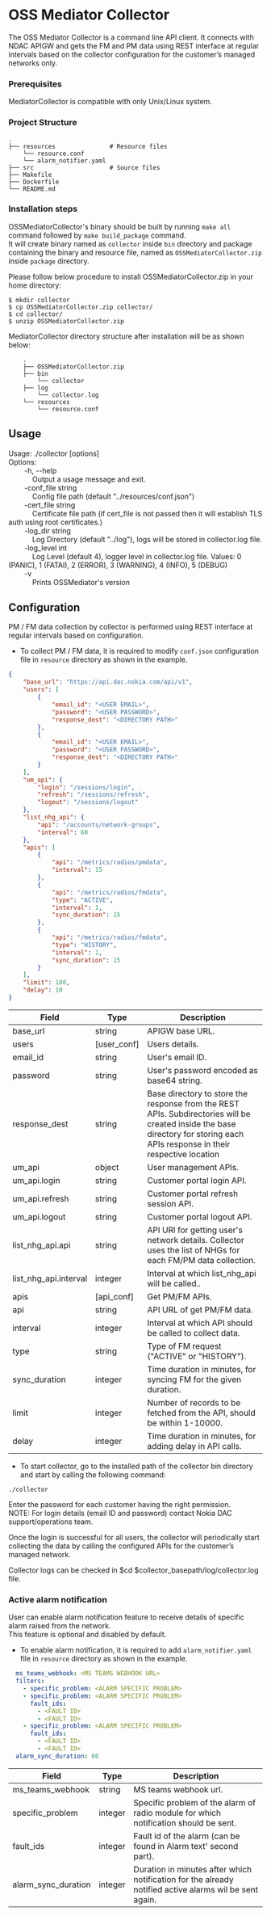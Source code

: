 # OSS Mediator Collector

The OSS Mediator Collector is a command line API client. It connects with NDAC APIGW and gets the FM and PM data using REST interface at regular intervals based on the collector configuration for the customer’s managed networks only.

### Prerequisites

MediatorCollector is compatible with only Unix/Linux system.

### Project Structure

    .  
    ├── resources               # Resource files  
        └── resource.conf  
        └── alarm_notifier.yaml  
    ├── src                     # Source files  
    ├── Makefile  
    ├── Dockerfile  
    └── README.md  

### Installation steps

OSSMediatorCollector's binary should be built by running `make all` command followed by `make build_package` command.  
It will create binary named as `collector` inside `bin` directory and package containing the binary and resource file, named as `OSSMediatorCollector.zip` inside `package` directory.  
  
Please follow below procedure to install OSSMediatorCollector.zip in your home directory:

````
$ mkdir collector
$ cp OSSMediatorCollector.zip collector/
$ cd collector/
$ unzip OSSMediatorCollector.zip
````

MediatorCollector directory structure after installation will be as shown below:

````
    .
    ├── OSSMediatorCollector.zip
    ├── bin
        └── collector
    ├── log
        └── collector.log
    └── resources
        └── resource.conf
````

## Usage

Usage: ./collector [options]  
Options:  
&nbsp;&nbsp;&nbsp;&nbsp;&nbsp;&nbsp;&nbsp;&nbsp;-h, --help  
&nbsp;&nbsp;&nbsp;&nbsp;&nbsp;&nbsp;&nbsp;&nbsp;&nbsp;&nbsp;&nbsp;&nbsp;Output a usage message and exit.  
&nbsp;&nbsp;&nbsp;&nbsp;&nbsp;&nbsp;&nbsp;&nbsp;-conf_file string  
&nbsp;&nbsp;&nbsp;&nbsp;&nbsp;&nbsp;&nbsp;&nbsp;&nbsp;&nbsp;&nbsp;&nbsp;Config file path (default "../resources/conf.json")  
&nbsp;&nbsp;&nbsp;&nbsp;&nbsp;&nbsp;&nbsp;&nbsp;-cert_file string  
&nbsp;&nbsp;&nbsp;&nbsp;&nbsp;&nbsp;&nbsp;&nbsp;&nbsp;&nbsp;&nbsp;&nbsp;Certificate file path (if cert_file is not passed then it will establish TLS auth using root certificates.)  
&nbsp;&nbsp;&nbsp;&nbsp;&nbsp;&nbsp;&nbsp;&nbsp;-log_dir string  
&nbsp;&nbsp;&nbsp;&nbsp;&nbsp;&nbsp;&nbsp;&nbsp;&nbsp;&nbsp;&nbsp;&nbsp;Log Directory (default "../log"), logs will be stored in collector.log file.  
&nbsp;&nbsp;&nbsp;&nbsp;&nbsp;&nbsp;&nbsp;&nbsp;-log_level int  
&nbsp;&nbsp;&nbsp;&nbsp;&nbsp;&nbsp;&nbsp;&nbsp;&nbsp;&nbsp;&nbsp;&nbsp;Log Level (default 4), logger level in collector.log file. Values: 0 (PANIC), 1 (FATAl), 2 (ERROR), 3 (WARNING), 4 (INFO), 5 (DEBUG)  
&nbsp;&nbsp;&nbsp;&nbsp;&nbsp;&nbsp;&nbsp;&nbsp;-v  
&nbsp;&nbsp;&nbsp;&nbsp;&nbsp;&nbsp;&nbsp;&nbsp;&nbsp;&nbsp;&nbsp;&nbsp;Prints OSSMediator's version  

## Configuration

PM / FM data collection by collector is performed using REST interface at regular intervals based on configuration.  

* To collect PM / FM data, it is required to modify `conf.json` configuration file in `resource` directory as shown in the example.

````json
{
    "base_url": "https://api.dac.nokia.com/api/v1",
    "users": [
        {
            "email_id": "<USER EMAIL>",
            "password": "<USER PASSWORD>",
            "response_dest": "<DIRECTORY PATH>"
        },
        {
            "email_id": "<USER EMAIL>",
            "password": "<USER PASSWORD>",
            "response_dest": "<DIRECTORY PATH>"
        }
    ],
    "um_api": {
        "login": "/sessions/login",
        "refresh": "/sessions/refresh",
        "logout": "/sessions/logout"
    },
    "list_nhg_api": {
        "api": "/accounts/network-groups",
        "interval": 60
    },
    "apis": [
        {
            "api": "/metrics/radios/pmdata",
            "interval": 15
        },
        {
            "api": "/metrics/radios/fmdata",
            "type": "ACTIVE",
            "interval": 1,
            "sync_duration": 15
        },
        {
            "api": "/metrics/radios/fmdata",
            "type": "HISTORY",
            "interval": 1,
            "sync_duration": 15
        }
    ],
    "limit": 100,
    "delay": 10
}
````

| Field                 | Type        | Description                                                                                                                                                                   |
|-----------------------|-------------|-------------------------------------------------------------------------------------------------------------------------------------------------------------------------------|
| base_url              | string      | APIGW base URL.                                                                                                                                                               |
| users                 | [user_conf] | Users details.                                                                                                                                                                |
| email_id              | string      | User's email ID.                                                                                                                                                              |
| password              | string      | User's password encoded as base64 string.                                                                                                                                                              |
| response_dest         | string      | Base directory to store the response from the REST APIs. Subdirectories will be created inside the base directory for storing each APIs response in their respective location |
| um_api                | object      | User management APIs.                                                                                                                                                         |
| um_api.login          | string      | Customer portal login API.                                                                                                                                                    |
| um_api.refresh        | string      | Customer portal refresh session API.                                                                                                                                          |
| um_api.logout         | string      | Customer portal logout API.                                                                                                                                                   |
| list_nhg_api.api      | string      | API URl for getting user's network details. Collector uses the list of NHGs for each FM/PM data collection.                                                                                                                                                  |
| list_nhg_api.interval | integer     | Interval at which list_nhg_api will be called..                                                                                                                                                   |
| apis                  | [api_conf]  | Get PM/FM APIs.                                                                                                                                                               |
| api                   | string      | API URL of get PM/FM data.                                                                                                                                                    |
| interval              | integer     | Interval at which API should be called to collect data.                                                                                                                       |
| type                  | string      | Type of FM request ("ACTIVE" or "HISTORY").                                                                                                                                    |
| sync_duration         | integer     | Time duration in minutes, for syncing FM for the given duration.                                                                                                                                    |
| limit                 | integer     | Number of records to be fetched from the API, should be within 1-10000.
| delay                 | integer     | Time duration in minutes, for adding delay in API calls.

* To start collector, go to the installed path of the collector bin directory and start by calling the following command:

````
./collector
````

Enter the password for each customer having the right permission.  
NOTE: For login details (email ID and password) contact Nokia DAC support/operations team.  

Once the login is successful for all users, the collector will periodically start collecting the data by calling the configured APIs for the customer’s managed network.

Collector logs can be checked in $cd $collector_basepath/log/collector.log file.

### Active alarm notification

User can enable alarm notification feature to receive details of specific alarm raised from the network.  
This feature is optional and disabled by default. 
* To enable alarm notification, it is required to add `alarm_notifier.yaml` file in `resource` directory as shown in the example.  

```yaml
  ms_teams_webhook: <MS TEAMS WEBHOOK URL>
  filters:
    - specific_problem: <ALARM SPECIFIC PROBLEM>
    - specific_problem: <ALARM SPECIFIC PROBLEM>
      fault_ids:
        - <FAULT ID>
        - <FAULT ID>
    - specific_problem: <ALARM SPECIFIC PROBLEM>
      fault_ids:
        - <FAULT ID>
        - <FAULT ID>
  alarm_sync_duration: 60
```

| Field                 | Type        | Description                                                                                                                                                                   |
|-----------------------|-------------|-------------------------------------------------------------------------------------------------------------------------------------------------------------------------------|
| ms_teams_webhook      | string      | MS teams webhook url.                                                                                                                                                         |
| specific_problem      | integer     | Specific problem of the alarm of radio module for which notification should be sent.                                                                                          |
| fault_ids             | integer     | Fault id of the alarm (can be found in Alarm text' second part).                                                                                                              |
| alarm_sync_duration   | integer     | Duration in minutes after which notification for the already notified active alarms wil be sent again.                                                                        |
